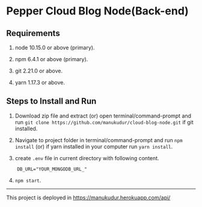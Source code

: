 # Pepper Cloud Blog Node(Back-end)

## Requirements

1. node 10.15.0 or above (primary).
2. npm 6.4.1 or above (primary).

3. git 2.21.0 or above.
4. yarn 1.17.3 or above.

## Steps to Install and Run

1. Download zip file and extract (or) open terminal/command-prompt and run `git clone https://github.com/manukudur/cloud-blog-node.git` if git installed.

2. Navigate to project folder in terminal/command-prompt and run `npm install` (or) if yarn installed in your computer run `yarn install`.

3. create `.env` file in current directory with following content.

```
    DB_URL="YOUR_MONGODB_URL_"
```

4. `npm start`.

---

This project is deployed in https://manukudur.herokuapp.com/api/
